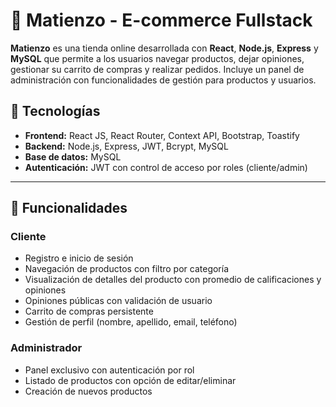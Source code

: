 # 🧉 Matienzo - E-commerce Fullstack

**Matienzo** es una tienda online desarrollada con **React**, **Node.js**, **Express** y **MySQL** que permite a los usuarios navegar productos, dejar opiniones, gestionar su carrito de compras y realizar pedidos. Incluye un panel de administración con funcionalidades de gestión para productos y usuarios.

## 🚀 Tecnologías

- **Frontend:** React JS, React Router, Context API, Bootstrap, Toastify
- **Backend:** Node.js, Express, JWT, Bcrypt, MySQL
- **Base de datos:** MySQL
- **Autenticación:** JWT con control de acceso por roles (cliente/admin)

---

## 🧩 Funcionalidades

### Cliente

- Registro e inicio de sesión
- Navegación de productos con filtro por categoría
- Visualización de detalles del producto con promedio de calificaciones y opiniones
- Opiniones públicas con validación de usuario
- Carrito de compras persistente
- Gestión de perfil (nombre, apellido, email, teléfono)

### Administrador

- Panel exclusivo con autenticación por rol
- Listado de productos con opción de editar/eliminar
- Creación de nuevos productos
